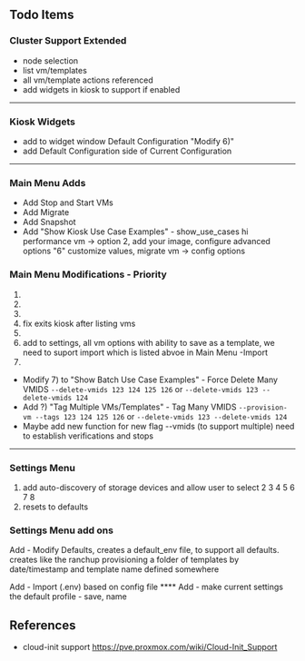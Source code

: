 ## Todo Items

### Cluster Support Extended
- node selection
- list vm/templates
- all vm/template actions referenced
- add widgets in kiosk to support if enabled
---

### Kiosk Widgets
- add to widget window Default Configuration "Modify 6)"
- add Default Configuration side of Current Configuration
---

### Main Menu Adds

- Add Stop and Start VMs
- Add Migrate
- Add Snapshot
- Add "Show Kiosk Use Case Examples" - show_use_cases hi performance vm -> option 2, add your image, configure advanced options "6" customize values,  migrate vm -> config options 



### Main Menu Modifications - Priority
1) 
2)
3)
4) fix exits kiosk after listing vms
5) 
6) add to settings, all vm options with ability to save as a template, we need to suport import which is listed abvoe in Main Menu -Import 
7) 
- Modify 7) to "Show Batch Use Case Examples" - Force Delete Many VMIDS `--delete-vmids 123 124 125 126` or `--delete-vmids 123 --delete-vmids 124`
- Add ?) "Tag Multiple VMs/Templates" - Tag Many VMIDS `--provision-vm --tags 123 124 125 126` or `--delete-vmids 123 --delete-vmids 124`
- Maybe add new function for new flag --vmids (to support multiple) need to establish verifications and stops
---

### Settings Menu

1) add auto-discovery of storage devices and allow user to select
2
3
4
5
6
7
8
9) resets to defaults

### Settings Menu add ons
Add - Modify Defaults, creates a default_env file, to support all defaults. creates like the ranchup provisioning a folder of templates by date/timestamp and template name defined somewhere

Add - Import (.env) based on config file ****
Add - make current settings the default profile - save, name 

## References

- cloud-init support
  https://pve.proxmox.com/wiki/Cloud-Init_Support

